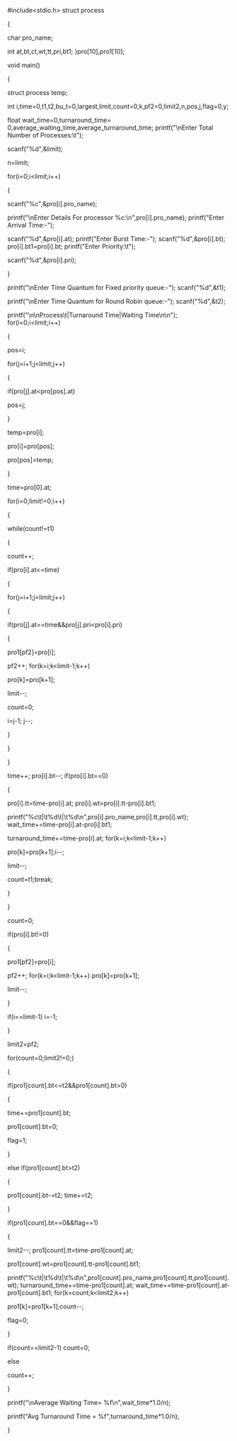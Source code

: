 
#include<stdio.h> struct process

{

char pro_name;

int at,bt,ct,wt,tt,pri,bt1; }pro[10],pro1[10];

void main()

{

struct process temp;

int i,time=0,t1,t2,bu_t=0,largest,limit,count=0,k,pf2=0,limit2,n,pos,j,flag=0,y;

float wait_time=0,turnaround_time= 0,average_waiting_time,average_turnaround_time; printf("\nEnter Total Number of Processes:\t");

scanf("%d",&limit);

n=limit;

for(i=0;i<limit;i++)

{



scanf("%c",&pro[i].pro_name);

printf("\nEnter Details For processor %c:\n",pro[i].pro_name); printf("Enter Arrival Time:-");

scanf("%d",&pro[i].at); printf("Enter Burst Time:-"); scanf("%d",&pro[i].bt); pro[i].bt1=pro[i].bt; printf("Enter Priority:\t");




scanf("%d",&pro[i].pri);

}

printf("\nEnter Time Quantum for Fixed priority queue:-"); scanf("%d",&t1);

printf("\nEnter Time Quantum for Round Robin queue:-"); scanf("%d",&t2);

printf("\n\nProcess\t|Turnaround Time|Waiting Time\n\n"); for(i=0;i<limit;i++)

{

pos=i;

for(j=i+1;j<limit;j++)

{

if(pro[j].at<pro[pos].at)

pos=j;

}

temp=pro[i];

pro[i]=pro[pos];

pro[pos]=temp;

}

time=pro[0].at;

for(i=0;limit!=0;i++)

{

while(count!=t1)

{

count++;




if(pro[i].at<=time)

{

for(j=i+1;j<limit;j++)

{

if(pro[j].at==time&&pro[j].pri<pro[i].pri)

{

pro1[pf2]=pro[i];

pf2++; for(k=i;k<limit-1;k++)

pro[k]=pro[k+1];

limit--;

count=0;

i=j-1; j--;

}

}

}

time++; pro[i].bt--; if(pro[i].bt==0)

{

pro[i].tt=time-pro[i].at; pro[i].wt=pro[i].tt-pro[i].bt1;

printf("%c\t|\t%d\t|\t%d\n",pro[i].pro_name,pro[i].tt,pro[i].wt); wait_time+=time-pro[i].at-pro[i].bt1;


turnaround_time+=time-pro[i].at; for(k=i;k<limit-1;k++)

pro[k]=pro[k+1];i--;

limit--;

count=t1;break;

}

}

count=0;

if(pro[i].bt!=0)

{

pro1[pf2]=pro[i];

pf2++; for(k=i;k<limit-1;k++) pro[k]=pro[k+1];

limit--;

}

if(i==limit-1) i=-1;

}



limit2=pf2;

for(count=0;limit2!=0;)

{

if(pro1[count].bt<=t2&&pro1[count].bt>0)

{




time+=pro1[count].bt;

pro1[count].bt=0;

flag=1;

}

else if(pro1[count].bt>t2)

{

pro1[count].bt-=t2; time+=t2;

}

if(pro1[count].bt==0&&flag==1)

{

limit2--; pro1[count].tt=time-pro1[count].at;

pro1[count].wt=pro1[count].tt-pro1[count].bt1;


printf("%c\t|\t%d\t|\t%d\n",pro1[count].pro_name,pro1[count].tt,pro1[count].wt); turnaround_time+=time-pro1[count].at; wait_time+=time-pro1[count].at-pro1[count].bt1; for(k=count;k<limit2;k++)



pro1[k]=pro1[k+1];count--;

flag=0;

}



if(count==limit2-1) count=0;

else




count++;

}

printf("\nAverage Waiting Time= %f\n",wait_time*1.0/n);

printf("Avg Turnaround Time = %f",turnaround_time*1.0/n);

}
